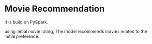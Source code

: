 # Movie Recommendation
It is build on PySpark.

using initial movie rating, The model recommends movies related to the initial preference.

